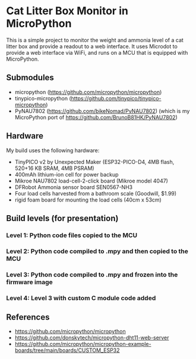 # Cat Litter Box Monitor in MicroPython
This is a simple project to monitor the weight and ammonia level of a cat litter box and 
provide a readout to a web interface.
It uses Microdot to provide a web interface via WiFi, and runs on a MCU that is equipped with MicroPython.

## Submodules
  * micropython (https://github.com/micropython/micropython)
  * tinypico-micropython (https://github.com/tinypico/tinypico-micropython)
  * PyNAU7802 (https://github.com/bikeNomad/PyNAU7802)
    (which is my MicroPython port of https://github.com/BrunoB81HK/PyNAU7802)

## Hardware
My build uses the following hardware:
  * TinyPICO v2 by Unexpected Maker (ESP32-PICO-D4, 4MB flash, 520+16 KB SRAM, 4MB PSRAM)
  * 400mAh lithium-ion cell for power backup
  * Mikroe NAU7802 load-cell-2-click board (Mikroe model 4047)
  * DFRobot Ammonia sensor board SEN0567-NH3
  * Four load cells harvested from a bathroom scale (Goodwill, $1.99)
  * rigid foam board for mounting the load cells (40cm x 53cm)

## Build levels (for presentation)
### Level 1: Python code files copied to the MCU
### Level 2: Python code compiled to .mpy and then copied to the MCU
### Level 3: Python code compiled to .mpy and frozen into the firmware image
### Level 4: Level 3 with custom C module code added

## References
  * https://github.com/micropython/micropython
  * https://github.com/donskytech/micropython-dht11-web-server
  * https://github.com/micropython/micropython-example-boards/tree/main/boards/CUSTOM_ESP32